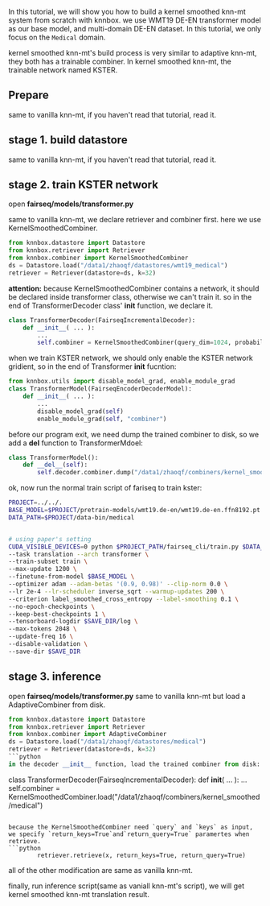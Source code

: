 In this tutorial, we will show you how to build a kernel smoothed knn-mt system from scratch with knnbox. we use WMT19 DE-EN transformer model as our base model, and multi-domain DE-EN dataset. In this tutorial, we only focus on the `Medical` domain.

kernel smoothed knn-mt's build process is very similar to adaptive knn-mt, they both has a trainable combiner. In kernel smoothed knn-mt, the trainable network named KSTER.


## Prepare
same to vanilla knn-mt, if you haven't read that tutorial, read it.


## stage 1. build datastore
same to vanilla knn-mt, if you haven't read that tutorial, read it.


## stage 2. train KSTER network
open **fairseq/models/transformer.py**

same to vanilla knn-mt, we declare retriever and combiner first. here we use KernelSmoothedCombiner.
```python
from knnbox.datastore import Datastore
from knnbox.retriever import Retriever
from knnbox.combiner import KernelSmoothedCombiner
ds = Datastore.load("/data1/zhaoqf/datastores/wmt19_medical")
retriever = Retriever(datastore=ds, k=32)
```

**attention:** because KernelSmoothedCombiner contains a network, it should be declared inside transformer class, otherwise we can't train it.
so in the end of TransformerDecoder class' __init__ function, we declare it.
```python
class TransformerDecoder(FairseqIncrementalDecoder):
    def __init__( ... ):
        ...
        self.combiner = KernelSmoothedCombiner(query_dim=1024, probability_dim=42024)
```

when we train KSTER network, we should only enable the KSTER network gridient, so in the end of Transformer __init__ fucntion:
```python
from knnbox.utils import disable_model_grad, enable_module_grad
class TransformerModel(FairseqEncoderDecoderModel):
    def __init__( ... ):
        ...
        disable_model_grad(self)
        enable_module_grad(self, "combiner")
```

before our program exit, we need dump the trained combiner to disk, so we add a __del__ function to TransformerMdoel:
```python
class TransformerModel():
    def __del__(self):
        self.decoder.combiner.dump("/data1/zhaoqf/combiners/kernel_smoothed/medical")
```

ok, now run the normal train script of fariseq to train kster:
```bash
PROJECT=../../.
BASE_MODEL=$PROJECT/pretrain-models/wmt19.de-en/wmt19.de-en.ffn8192.pt
DATA_PATH=$PROJECT/data-bin/medical


# using paper's setting
CUDA_VISIBLE_DEVICES=0 python $PROJECT_PATH/fairseq_cli/train.py $DATA_PATH \
--task translation --arch transformer \
--train-subset train \
--max-update 1200 \
--finetune-from-model $BASE_MODEL \
--optimizer adam --adam-betas '(0.9, 0.98)' --clip-norm 0.0 \
--lr 2e-4 --lr-scheduler inverse_sqrt --warmup-updates 200 \
--criterion label_smoothed_cross_entropy --label-smoothing 0.1 \
--no-epoch-checkpoints \
--keep-best-checkpoints 1 \
--tensorboard-logdir $SAVE_DIR/log \
--max-tokens 2048 \
--update-freq 16 \
--disable-validation \
--save-dir $SAVE_DIR
```

## stage 3. inference
open **fairseq/models/transformer.py**
same to vanilla knn-mt but load a AdaptiveCombiner from disk.
```python
from knnbox.datastore import Datastore
from knnbox.retriever import Retriever
from knnbox.combiner import AdaptiveCombiner
ds = Datastore.load("/data1/zhaoqf/datastores/medical")
retriever = Retriever(datastore=ds, k=32)
```python
in the decoder __init__ function, load the trained combiner from disk:
```
class TransformerDecoder(FairseqIncrementalDecoder):
    def __init__( ... ):
        ...
        self.combiner = KernelSmoothedCombiner.load("/data1/zhaoqf/combiners/kernel_smoothed/medical")
```

because the KernelSmoothedCombiner need `query` and `keys` as input, we specify `return_keys=True`and`return_query=True` paramertes when retrieve.
```python
        retriever.retrieve(x, return_keys=True, return_query=True)
```

all of the other modification are same as vanilla knn-mt.

finally, run inference script(same as vaniall knn-mt's script), we will get kernel smoothed knn-mt translation result.


